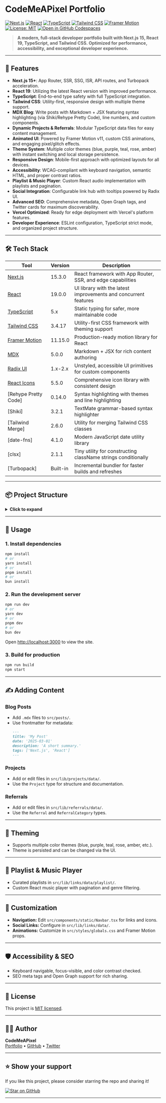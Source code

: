 # CodeMeAPixel Portfolio

[![Next.js](https://img.shields.io/badge/Next.js-15.3.0-black?logo=next.js&style=flat-square)](https://nextjs.org/)
[![React](https://img.shields.io/badge/React-19.0.0-61DAFB?logo=react&style=flat-square&logoColor=white)](https://react.dev/)
[![TypeScript](https://img.shields.io/badge/TypeScript-5.x-3178C6?logo=typescript&style=flat-square&logoColor=white)](https://www.typescriptlang.org/)
[![Tailwind CSS](https://img.shields.io/badge/Tailwind_CSS-3.4.17-38bdf8?logo=tailwindcss&style=flat-square&logoColor=white)](https://tailwindcss.com/)
[![Framer Motion](https://img.shields.io/badge/Framer_Motion-11.15.0-0055FF?logo=framer&style=flat-square&logoColor=white)](https://www.framer.com/motion/)
[![License: MIT](https://img.shields.io/github/license/CodeMeAPixel/portfolio?style=flat-square)](LICENSE)
[![Open in GitHub Codespaces](https://img.shields.io/badge/Codespaces-Open%20in%20GitHub-181717?logo=github&style=flat-square)](https://github.com/codemeapixel/portfolio/codespaces)

> **A modern, full-stack developer portfolio built with Next.js 15, React 19, TypeScript, and Tailwind CSS. Optimized for performance, accessibility, and exceptional developer experience.**

---

## 🚀 Features

- **Next.js 15+**: App Router, SSR, SSG, ISR, API routes, and Turbopack acceleration.
- **React 19**: Utilizing the latest React version with improved performance.
- **TypeScript**: End-to-end type safety with full TypeScript integration.
- **Tailwind CSS**: Utility-first, responsive design with multiple theme support.
- **MDX Blog**: Write posts with Markdown + JSX featuring syntax highlighting (via Shiki/Rehype Pretty Code), line numbers, and custom components.
- **Dynamic Projects & Referrals**: Modular TypeScript data files for easy content management.
- **Animated UI**: Powered by Framer Motion v11, custom CSS animations, and engaging pixel/glitch effects.
- **Theme System**: Multiple color themes (blue, purple, teal, rose, amber) with instant switching and local storage persistence.
- **Responsive Design**: Mobile-first approach with optimized layouts for all devices.
- **Accessibility**: WCAG-compliant with keyboard navigation, semantic HTML, and proper contrast ratios.
- **Playlist & Music Player**: Custom React audio implementation with playlists and pagination.
- **Social Integration**: Configurable link hub with tooltips powered by Radix UI.
- **Advanced SEO**: Comprehensive metadata, Open Graph tags, and Twitter cards for maximum discoverability.
- **Vercel Optimized**: Ready for edge deployment with Vercel's platform features.
- **Developer Experience**: ESLint configuration, TypeScript strict mode, and organized project structure.

---

## 🛠️ Tech Stack

| Tool                  | Version    | Description                                                  |
|-----------------------|------------|--------------------------------------------------------------|
| [Next.js]             | 15.3.0     | React framework with App Router, SSR, and edge capabilities  |
| [React]               | 19.0.0     | UI library with the latest improvements and concurrent features |
| [TypeScript]          | 5.x        | Static typing for safer, more maintainable code              |
| [Tailwind CSS]        | 3.4.17     | Utility-first CSS framework with theming support             |
| [Framer Motion]       | 11.15.0    | Production-ready motion library for React                    |
| [MDX]                 | 5.0.0      | Markdown + JSX for rich content authoring                    |
| [Radix UI]            | 1.x-2.x    | Unstyled, accessible UI primitives for custom components     |
| [React Icons]         | 5.5.0      | Comprehensive icon library with consistent design            |
| [Rehype Pretty Code]  | 0.14.0     | Syntax highlighting with themes and line highlighting        |
| [Shiki]               | 3.2.1      | TextMate grammar-based syntax highlighter                    |
| [Tailwind Merge]      | 2.6.0      | Utility for merging Tailwind CSS classes                     |
| [date-fns]            | 4.1.0      | Modern JavaScript date utility library                       |
| [clsx]                | 2.1.1      | Tiny utility for constructing className strings conditionally |
| [Turbopack]           | Built-in   | Incremental bundler for faster builds and refreshes          |

---

## 📦 Project Structure

<details>
<summary><strong>Click to expand</strong></summary>

```
src/
  app/                # Next.js app directory (routes, pages, layouts)
  components/         # Reusable UI components (layouts, static, ui, etc.)
  lib/                # Data, API clients, and utility functions
    links/            # Link hub, playlists, categories, etc.
    projects/         # Project data and logic
  posts/              # Blog posts in MDX format
  styles/             # Tailwind and global CSS
  types/              # TypeScript types and interfaces
public/               # Static assets (images, covers, previews)
```
</details>

---

## 📝 Usage

### 1. **Install dependencies**

```bash
npm install
# or
yarn install
# or
pnpm install
# or
bun install
```

### 2. **Run the development server**

```bash
npm run dev
# or
yarn dev
# or
pnpm dev
# or
bun dev
```

Open [http://localhost:3000](http://localhost:3000) to view the site.

### 3. **Build for production**

```bash
npm run build
npm start
```

---

## ✍️ Adding Content

### Blog Posts

- Add `.mdx` files to `src/posts/`.
- Use frontmatter for metadata:
  ```md
  ---
  title: 'My Post'
  date: '2025-03-01'
  description: 'A short summary.'
  tags: ['Next.js', 'React']
  ---
  ```

### Projects

- Add or edit files in `src/lib/projects/data/`.
- Use the `Project` type for structure and documentation.

### Referrals

- Add or edit files in `src/lib/referrals/data/`.
- Use the `Referral` and `ReferralCategory` types.

---

## 🎨 Theming

- Supports multiple color themes (blue, purple, teal, rose, amber, etc.).
- Theme is persisted and can be changed via the UI.

---

## 🎵 Playlist & Music Player

- Curated playlists in `src/lib/links/data/playlist/`.
- Custom React music player with pagination and genre filtering.

---

## 🧩 Customization

- **Navigation:** Edit `src/components/static/Navbar.tsx` for links and icons.
- **Social Links:** Configure in `src/lib/links/data/`.
- **Animations:** Customize in `src/styles/globals.css` and Framer Motion props.

---

## 🛡️ Accessibility & SEO

- Keyboard navigable, focus-visible, and color contrast checked.
- SEO meta tags and Open Graph support for rich sharing.

---

## 📄 License

This project is [MIT licensed](LICENSE).

---

## 🙋‍♂️ Author

**CodeMeAPixel**  
[Portfolio](https://codemeapixel.dev) • [GitHub](https://github.com/CodeMeAPixel) • [Twitter](https://twitter.com/CodeMeAPixel)

---

## ⭐️ Show your support

If you like this project, please consider starring the repo and sharing it!

[![Star on GitHub](https://img.shields.io/github/stars/CodeMeAPixel/portfolio?style=social)](https://github.com/CodeMeAPixel/portfolio)

---

[Next.js]: https://nextjs.org/
[React]: https://react.dev/
[TypeScript]: https://www.typescriptlang.org/
[Tailwind CSS]: https://tailwindcss.com/
[Framer Motion]: https://www.framer.com/motion/
[MDX]: https://mdxjs.com/
[Radix UI]: https://www.radix-ui.com/
[PrismJS]: https://prismjs.com/
[React Icons]: https://react-icons.github.io/react-icons/
[Vercel]: https://vercel.com/
